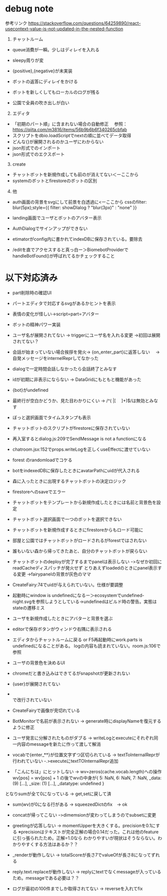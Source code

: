 debug note
==============

参考リンク
https://stackoverflow.com/questions/64259890/react-usecontext-value-is-not-updated-in-the-nested-function


1. チャットルーム
* queue消費が一瞬。少しはディレイを入れる
* sleepy周りが変
* {positive},{negative}が未実装


* ボットの返答にディレイをかける
* ボットを新しくしてもローカルのログが残る
* 公園で全員の吹き出しが白い

2. エディタ


* 「初期のパート順」に含まれない場合の自動修正
　参照：https://qiita.com/m3816/items/56b9b6b6f340265cbfab
* スクリプトをdbio.loadScriptでnextの順に並べてデータ取得
* どんな{}が展開されるのかユーザにわからない
* json形式でのインポート
* json形式でのエクスポート

3. create
* チャットボットを新規作成しても前のが消えてない＜ーここから
* systemのボットとfirestoreのボットの区別


4. 他
* auth画面の背景をsvgにして前景を白透過に<ーここから
  cssのfilter: blur(5px);style={{ filter: showDIalog ? "blur(3px)" : "none" }}
* landing画面でユーザとボットのアバター表示
* AuthDialogでサインアップができない

* etimatorがconfig内に書かれてindexDBに保存されている。要除去
* /editを直でアクセスすると真っ白ー＞BiomebotProviderでhandleBotFound()が呼ばれてるかチェックすること



# 以下対応済み
* part削除時の確認UI
* パートエディタで対応するsvgがあるかヒントを表示
* 表情の変化が怪しい→script=part=アバター
* ボットの精神パワー実装
* ユーザ名が展開されてない -> triggerにユーザ名を入れる変更 ->初回は展開されてない？
* 会話が始まっていない場合挨拶を発火-> {on_enter_part}に返答しない
　-> 自発メッセージをinternelReprしてなかった
* dialogで一定時間会話しなかったら会話終了とみなす
* idが初期に非表示にならない -> DataGridにもともと機能があった
* {bot}がundefined
* 最終行が空白かどうか、見た目わかりにくい -> /^( |[ 　]+)$/は無効とみなす
* ぼっと選択画面でタイムスタンプも表示
* チャットボットのスクリプトがfirestoreに保存されていない
* 再入室するとdialog.js:209でSendMessage is not a functionになる
* chatroom.jsx:152でprops.writeLogを正しくuseEffectに渡せていない
* forest のrandomloadでコケる
* botをindexedDBに保存したときにavatarPathにuidが代入される
* 森に入ったときに出現するチャットボットの決定ロジック
* firestoreへのsaveでエラー
* チャットボットをテンプレートから新規作成したときには名前と背景色を設定
* チャットボット選択画面で一つのボットを選択できない
* チャットボットを新規作成するときにfirestoreからもロード可能に
* 部屋と公園ではチャットボットがロードされるがforestではされない
* 誰もいない森から帰ってきたあと、自分のチャットボットが戻らない

* チャットボットのdeployが完了するまでpanelは表示しない
ｰ>なぜか初回にreadCacheディスパッチが発火せず
とりあえずloadedのときにpanel表示する変更
->fairypanelの背景が灰色のママ
* CreateFairy:74でuidが与えられていない。仕様が要調整
* 起動時にwindow is undefinedになるー＞ecosystemでundefined-night.svgを参照しようとしている->undefinedはビルド時の警告。実態はstateの遷移ミス
* ユーザを新規作成したときにアバターと背景を選ぶ
* editorで保存ボタンがウィンドウ右隅に表示される
* エディタからチャットルームに戻る or F5再起動時にwork.parts is undefinedになることがある。
logの内容も読まれていない。room.js:106で参照 
* ユーザの背景色を決めるUI
* chromeだと書き込みはできてるがsnapshotが更新されない
* {user}が展開されてない

* <br>で改行されていない
* CreateFairyで画像が見切れている

* BotMonitorで名前が表示されない
-> generate時にdisplayNameを復元するように修正

* ユーザ発言に分解されたものがダブる
-> writeLogとexecuteにそれぞれ同一内容のmessageを新たに作って渡して解消

* vocabで{enter_**}が位置文字ずつ区切られている
-> textToInternalReprが行われていない
-.>executeにtextTOInternalRepr追加

* 「こんにちは」にヒットしない
-> wv=zeros(cache.vocab.length)への操作
   wv[pos] = wv[pos] + 1
   の後でwvの中身が{ 5: NaN, 6: NaN, 7: NaN, _data: (9) […], _size: (1) […], _datatype: undefined }

となりsumが全て0になっている -> get,setに戻して済

* sum(wv)が0になる行がある
-> squeezedDictのfix　-> ok

* concatが帰ってこない
ｰ>dimemsionが変わってしまうのでsubsetに変更


* greetingが応答しない
-> momentUpperを大きくする。precisionを0.1にする
※precisionはテキストが完全正解の場合0.14だった。これは他のfeatureに引っ張られたため。正解=1.0なら
わかりやすいが現状はそうならない。わかりやすくする方法はあるか？？

* _renderが動作しない
-> totalScoreが長さ7でvalueOfが長さ8になってずれる

* reply.text.replaceが動作しない
-> replyにtextでなくmessageが入っているため。messageである必要は？？

* ログが最初の100件までしか取得されてない
-> reverseを入れてfix


